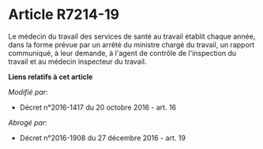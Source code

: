 # Article R7214-19

Le médecin du travail des services de santé au travail établit chaque année, dans la forme prévue par un arrêté du ministre
chargé du travail, un rapport                  communiqué, à leur demande, à l'agent de contrôle de l'inspection du travail
et au médecin inspecteur du travail.

**Liens relatifs à cet article**

_Modifié par_:

  - Décret n°2016-1417 du 20 octobre 2016 - art. 16

_Abrogé par_:

  - Décret n°2016-1908 du 27 décembre 2016 - art. 19
